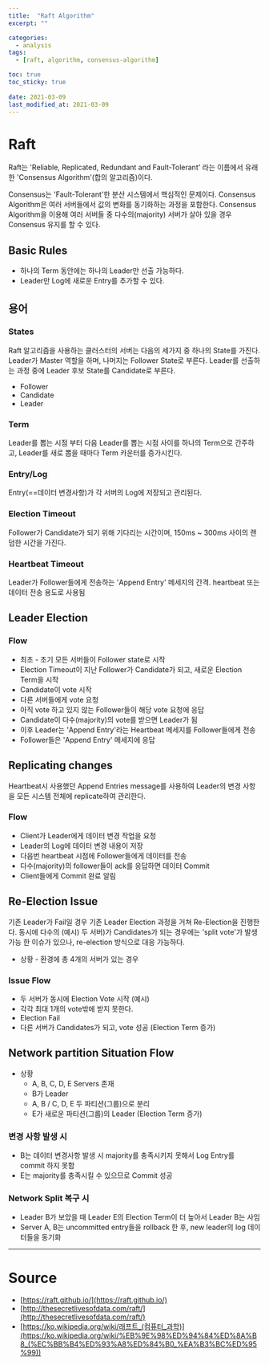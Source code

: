 ```yaml
---
title:  "Raft Algorithm"
excerpt: ""

categories:
  - analysis
tags:
  - [raft, algorithm, consensus-algorithm]

toc: true
toc_sticky: true
 
date: 2021-03-09
last_modified_at: 2021-03-09
---
```


# Raft

Raft는 'Reliable, Replicated, Redundant and Fault-Tolerant' 라는 이름에서 유래한  'Consensus Algorithm'(합의 알고리즘)이다.

Consensus는 'Fault-Tolerant'한 분산 시스템에서 핵심적인 문제이다. Consensus Algorithm은 여러 서버들에서 값의 변화를 동기화하는 과정을 포함한다. Consensus Algorithm을 이용해 여러 서버들 중 다수의(majority) 서버가 살아 있을 경우 Consensus 유지를 할 수 있다.

## Basic Rules

- 하나의 Term 동안에는 하나의 Leader만 선출 가능하다.
- Leader만 Log에 새로운 Entry를 추가할 수 있다.

## 용어

### States

Raft 알고리즘을 사용하는 클러스터의 서버는 다음의 세가지 중 하나의 State를 가진다. Leader가 Master 역할을 하며, 나머지는 Follower State로 부른다. Leader를 선출하는 과정 중에 Leader 후보 State를 Candidate로 부른다.

- Follower
- Candidate
- Leader

### Term

Leader를 뽑는 시점 부터 다음 Leader를 뽑는 시점 사이를 하나의 Term으로 간주하고, Leader를 새로 뽑을 때마다 Term 카운터를 증가시킨다.

### Entry/Log

Entry(==데이터 변경사항)가 각 서버의 Log에 저장되고 관리된다.

### Election Timeout

Follower가 Candidate가 되기 위해 기다리는 시간이며, 150ms ~ 300ms 사이의 랜덤한 시간을 가진다.

### Heartbeat Timeout

Leader가 Follower들에게 전송하는 'Append Entry' 메세지의 간격. heartbeat 또는 데이터 전송 용도로 사용됨

## Leader Election

### Flow

- 최초 - 초기 모든 서버들이 Follower state로 시작
- Election Timeout이 지난 Follower가 Candidate가 되고, 새로운 Election Term을 시작
- Candidate이 vote 시작
- 다른 서버들에게 vote 요청
- 아직 vote 하고 있지 않는 Follower들이 해당 vote 요청에 응답
- Candidate이 다수(majority)의 vote를 받으면 Leader가 됨
- 이후 Leader는 'Append Entry'라는 Heartbeat 메세지를 Follower들에게 전송
- Follower들은 'Append Entry' 메세지에 응답

## Replicating changes

Heartbeat시 사용했던 Append Entries message를 사용하여 Leader의 변경 사항을 모든 시스템 전체에 replicate하여 관리한다. 

### Flow

- Client가 Leader에게 데이터 변경 작업을 요청
- Leader의 Log에 데이터 변경 내용이 저장
- 다음번 heartbeat 시점에 Follower들에게 데이터를 전송
- 다수(majority)의 follower들이 ack를 응답하면 데이터 Commit
- Client들에게 Commit 완료 알림

## Re-Election Issue

기존 Leader가 Fail일 경우 기존 Leader Election 과정을 거쳐 Re-Election을 진행한다. 동시에 다수의 (예시) 두 서버)가 Candidates가 되는 경우에는 'split vote'가 발생 가능 한 이슈가 있으나, re-election 방식으로 대응 가능하다.

- 상황 - 환경에 총 4개의 서버가 있는 경우

### Issue Flow

- 두 서버가 동시에 Election Vote 시작 (예시)
- 각각 최대 1개의 vote밖에 받지 못한다.
- Election Fail
- 다른 서버가 Candidates가 되고, vote 성공 (Election Term 증가)

## Network partition Situation Flow

- 상황
    - A, B, C, D, E Servers 존재
    - B가 Leader
    - A, B / C, D, E 두 파티션(그룹)으로 분리
    - E가 새로운 파티션(그룹)의 Leader (Election Term 증가)

### 변경 사항 발생 시

- B는 데이터 변경사항 발생 시 majority를 충족시키지 못해서 Log Entry를 commit 하지 못함
- E는 majority를 충족시킬 수 있으므로 Commit 성공

### Network Split 복구 시

- Leader B가 보았을 때 Leader E의 Election Term이 더 높아서 Leader B는 사임
- Server A, B는 uncommitted entry들을 rollback 한 후, new leader의 log 데이터들을 동기화

---

# Source

- [https://raft.github.io/](https://raft.github.io/)
- [http://thesecretlivesofdata.com/raft/](http://thesecretlivesofdata.com/raft/)
- [https://ko.wikipedia.org/wiki/래프트_(컴퓨터_과학)](https://ko.wikipedia.org/wiki/%EB%9E%98%ED%94%84%ED%8A%B8_(%EC%BB%B4%ED%93%A8%ED%84%B0_%EA%B3%BC%ED%95%99))